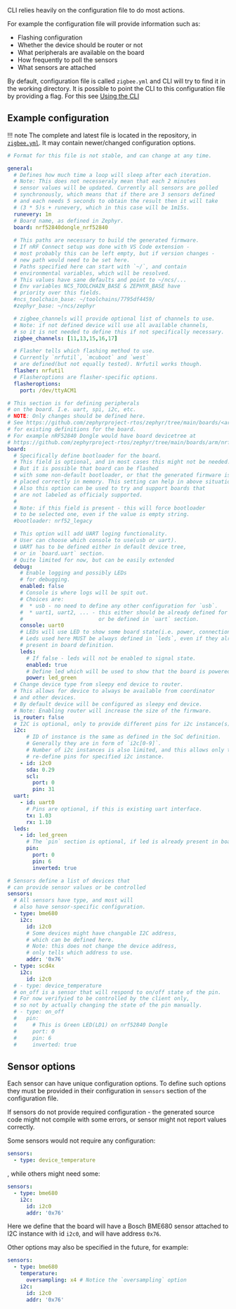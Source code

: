 CLI relies heavily on the configuration file to do most actions.

For example the configuration file will provide information such as:

* Flashing configuration
* Whether the device should be router or not
* What peripherals are available on the board
* How frequently to poll the sensors
* What sensors are attached

By default, configuration file is called `zigbee.yml` and CLI will try to find it in the working directory. 
It is possible to point the CLI to this configuration file by providing a flag. For this see [Using the CLI](./index.md)

## Example configuration
!!! note
    The complete and latest file is located in the repository, in [`zigbee.yml`](https://github.com/ffenix113/zigbee_home/blob/develop/zigbee.yml). It may contain newer/changed configuration options.

```yaml
# Format for this file is not stable, and can change at any time.

general:
  # Defines how much time a loop will sleep after each iteration.
  # Note: This does not necesseraly mean that each 2 minutes
  # sensor values will be updated. Currently all sensors are polled
  # synchronously, which means that if there are 3 sensors defined
  # and each needs 5 seconds to obtain the result then it will take
  # (3 * 5)s + runevery, which in this case will be 1m15s.
  runevery: 1m
  # Board name, as defined in Zephyr.
  board: nrf52840dongle_nrf52840
  
  # This paths are necessary to build the generated firmware.
  # If nRF Connect setup was done with VS Code extension -
  # most probably this can be left empty, but if version changes -
  # new path would need to be set here.
  # Paths specified here can start with `~/`, and contain
  # environmental variables, which will be resolved.
  # This values have sane defaults and point to ~/ncs/...
  # Env variables NCS_TOOLCHAIN_BASE & ZEPHYR_BASE have
  # priority over this fields.
  #ncs_toolchain_base: ~/toolchains/7795df4459/
  #zephyr_base: ~/ncs/zephyr

  # zigbee_channels will provide optional list of channels to use.
  # Note: if not defined device will use all available channels,
  # so it is not needed to define this if not specifically necessary.
  zigbee_channels: [11,13,15,16,17]

  # Flasher tells which flashing method to use.
  # Currently `nrfutil`, `mcuboot` and `west`
  # are defined(but not equally tested). Nrfutil works though.
  flasher: nrfutil
  # Flasheroptions are flasher-specific options.
  flasheroptions:
    port: /dev/ttyACM1

# This section is for defining peripherals
# on the board. I.e. uart, spi, i2c, etc.
# NOTE: Only changes should be defined here.
# See https://github.com/zephyrproject-rtos/zephyr/tree/main/boards/<arch>/<board_name>/<board_name>.dts
# for existing definitions for the board.
# For example nRF52840 Dongle would have board devicetree at
# https://github.com/zephyrproject-rtos/zephyr/tree/main/boards/arm/nrf52840dongle_nrf52840/nrf52840dongle_nrf52840.dts
board:
  # Specifically define bootloader for the board.
  # This field is optional, and in most cases this might not be needed.
  # But it is possible that board can be flashed
  # with some non-default bootloader, or that the generated firmware is not
  # placed correctly in memory. This setting can help in above situations.
  # Also this option can be used to try and support boards that
  # are not labeled as officialy supported.
  # 
  # Note: if this field is present - this will force bootloader
  # to be selected one, even if the value is empty string.
  #bootloader: nrf52_legacy

  # This option will add UART loging functionality.
  # User can choose which console to use(usb or uart).
  # UART has to be defined either in default device tree,
  # or in `board.uart` section.
  # Quite limited for now, but can be easily extended
  debug:
    # Enable logging and possibly LEDs
    # for debugging.
    enabled: false
    # Console is where logs will be spit out.
    # Choices are:
    #  * usb - no need to define any other configuration for `usb`.
    #  * uart1, uart2, ... - this either should be already defined for used board,
    #                        or be defined in `uart` section.
    console: uart0
    # LEDs will use LED to show some board state(i.e. power, connection, etc).
    # Leds used here MUST be always defined in `leds`, even if they already
    # present in board definition.
    leds:
      # If false - leds will not be enabled to signal state.
      enabled: true
      # Define led which will be used to show that the board is powered.
      power: led_green
  # Change device type from sleepy end device to router.
  # This allows for device to always be available from coordinator
  # and other devices.
  # By default device will be configured as sleepy end device.
  # Note: Enabling router will increase the size of the firmware.
  is_router: false
  # I2C is optional, only to provide different pins for i2c instance(s)
  i2c:
      # ID of instance is the same as defined in the SoC definition.
      # Generally they are in form of `i2c[0-9]`.
      # Number of i2c instances is also limited, and this allows only to
      # re-define pins for specified i2c instance.
    - id: i2c0
      sda: 0.29
      scl:
        port: 0
        pin: 31
  uart:
    - id: uart0
      # Pins are optional, if this is existing uart interface. 
      tx: 1.03
      rx: 1.10
  leds:
    - id: led_green
      # The `pin` section is optional, if led is already present in board definition.
      pin:
        port: 0
        pin: 6
        inverted: true

# Sensors define a list of devices that 
# can provide sensor values or be controlled
sensors:
  # All sensors have type, and most will 
  # also have sensor-specific configuration.
  - type: bme680
    i2c:
      id: i2c0
      # Some devices might have changable I2C address, 
      # which can be defined here.
      # Note: this does not change the device address,
      # only tells which address to use.
      addr: '0x76'
  - type: scd4x
    i2c:
      id: i2c0
  # - type: device_temperature
  # on_off is a sensor that will respond to on/off state of the pin.
  # For now verifyied to be controlled by the client only,
  # so not by actually changing the state of the pin manually.
  # - type: on_off
  #   pin:
  #     # This is Green LED(LD1) on nrf52840 Dongle
  #     port: 0
  #     pin: 6
  #     inverted: true
```

## Sensor options
Each sensor can have unique configuration options. To define such options they must be provided in their configuration in `sensors` section of the configuration file.

If sensors do not provide required configuration - the generated source code might not compile with some errors, or sensor might not report values correctly.

Some sensors would not require any configuration:
```yaml
sensors:
  - type: device_temperature
```
, while others might need some:
```yaml
sensors:
  - type: bme680
    i2c:
      id: i2c0
      addr: '0x76'
```
Here we define that the board will have a Bosch BME680 sensor attached to I2C instance with id `i2c0`, and will have address `0x76`.

Other options may also be specified in the future, for example:
```yaml
sensors:
  - type: bme680
    temperature:
      oversampling: x4 # Notice the `oversampling` option
    i2c:
      id: i2c0
      addr: '0x76'
```